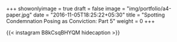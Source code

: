 +++
showonlyimage = true
draft = false
image = "img/portfolio/a4-paper.jpg"
date = "2016-11-05T18:25:22+05:30"
title = "Spotting Condemnation Posing as Conviction: Part 5"
weight = 0
+++


{{< instagram B8kCsqBHYQM hidecaption >}}
